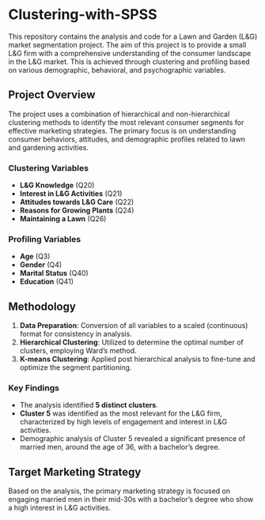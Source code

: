 # Clustering-with-SPSS

This repository contains the analysis and code for a Lawn and Garden (L&G) market segmentation project. The aim of this project is to provide a small L&G firm with a comprehensive understanding of the consumer landscape in the L&G market. This is achieved through clustering and profiling based on various demographic, behavioral, and psychographic variables.

## Project Overview
The project uses a combination of hierarchical and non-hierarchical clustering methods to identify the most relevant consumer segments for effective marketing strategies. The primary focus is on understanding consumer behaviors, attitudes, and demographic profiles related to lawn and gardening activities.

### Clustering Variables
- **L&G Knowledge** (Q20)
- **Interest in L&G Activities** (Q21)
- **Attitudes towards L&G Care** (Q22)
- **Reasons for Growing Plants** (Q24)
- **Maintaining a Lawn** (Q26)

### Profiling Variables
- **Age** (Q3)
- **Gender** (Q4)
- **Marital Status** (Q40)
- **Education** (Q41)

## Methodology
1. **Data Preparation**: Conversion of all variables to a scaled (continuous) format for consistency in analysis.
2. **Hierarchical Clustering**: Utilized to determine the optimal number of clusters, employing Ward’s method.
3. **K-means Clustering**: Applied post hierarchical analysis to fine-tune and optimize the segment partitioning.

### Key Findings
- The analysis identified **5 distinct clusters**.
- **Cluster 5** was identified as the most relevant for the L&G firm, characterized by high levels of engagement and interest in L&G activities.
- Demographic analysis of Cluster 5 revealed a significant presence of married men, around the age of 36, with a bachelor’s degree.

## Target Marketing Strategy
Based on the analysis, the primary marketing strategy is focused on engaging married men in their mid-30s with a bachelor’s degree who show a high interest in L&G activities.
